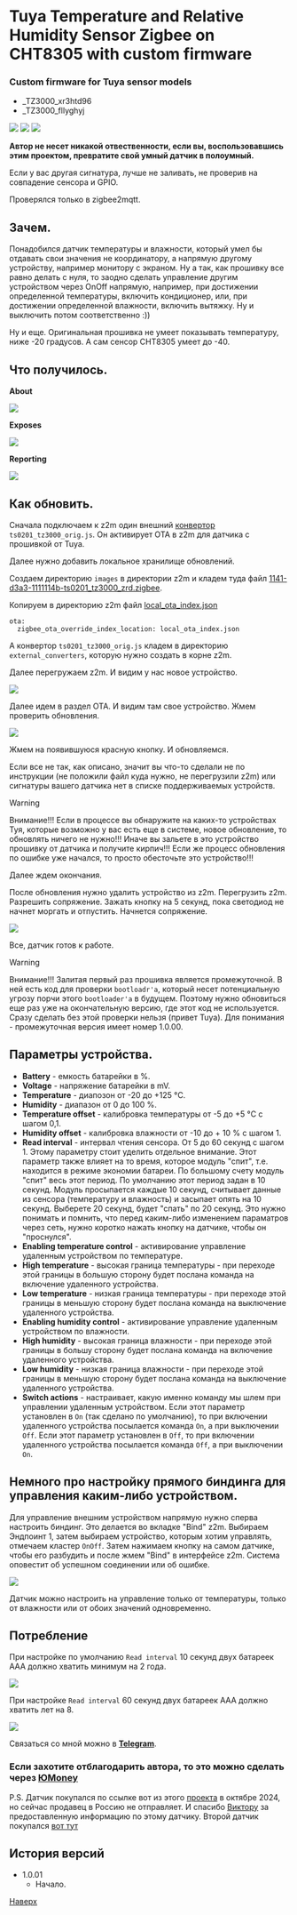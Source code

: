 # <a id="Top">Tuya Temperature and Relative Humidity Sensor Zigbee on CHT8305 with custom firmware</a>

### Custom firmware for Tuya sensor models

- _TZ3000_xr3htd96
- _TZ3000_fllyghyj

<img src="https://raw.githubusercontent.com/slacky1965/ts0201_tz3000_zed/refs/heads/main/doc/images/ts0201.jpg"/>

<img src="https://raw.githubusercontent.com/slacky1965/ts0201_tz3000_zed/refs/heads/main/doc/images/ts0201_pcb.jpg"/>

<img src="https://raw.githubusercontent.com/slacky1965/ts0201_tz3000_zed/refs/heads/main/doc/images/ts0201_pcb2.jpg"/>

**Автор не несет никакой отвественности, если вы, воспользовавшись этим проектом, превратите свой умный датчик в полоумный.**

Если у вас другая сигнатура, лучше не заливать, не проверив на совпадение сенсора и GPIO.

Проверялся только в zigbee2mqtt.

## Зачем. 

Понадобился датчик температуры и влажности, который умел бы отдавать свои значения не координатору, а напрямую другому устройству, например монитору с экраном. Ну а так, как прошивку все равно делать с нуля, то заодно сделать управление другим устройством через OnOff напрямую, например, при достижении определенной температуры, включить кондиционер, или, при достижении определенной влажности, включить вытяжку. Ну и выключить потом соответственно :))

Ну и еще. Оригинальная прошивка не умеет показывать температуру, ниже -20 градусов. А сам сенсор CHT8305 умеет до -40.

## Что получилось. 

**About**

<img src="https://raw.githubusercontent.com/slacky1965/ts0201_tz3000_zed/refs/heads/main/doc/images/about.jpg"/>

**Exposes**

<img src="https://raw.githubusercontent.com/slacky1965/ts0201_tz3000_zed/refs/heads/main/doc/images/exposes.jpg"/>

**Reporting**

<img src="https://raw.githubusercontent.com/slacky1965/ts0201_tz3000_zed/refs/heads/main/doc/images/reporting.jpg"/>

## Как обновить.

Сначала подключаем к z2m один внешний [конвертор](https://github.com/slacky1965/ts0201_tz3000_zed/tree/main/zigbee2mqtt) `ts0201_tz3000_orig.js`. Он активирует OTA в z2m для датчика с прошивкой от Tuya.

Далее нужно добавить локальное хранилище обновлений. 

Создаем директорию `images` в директории z2m и кладем туда файл [1141-d3a3-1111114b-ts0201_tz3000_zrd.zigbee](https://github.com/slacky1965/ts0201_tz3000_zed/raw/refs/heads/main/bin/1141-d3a3-1111114b-ts0201_tz3000_zrd.zigbee).

Копируем в директорию z2m файл [local_ota_index.json](https://github.com/slacky1965/ts0201_tz3000_zed/blob/main/zigbee2mqtt/local_ota_index.json)

```
ota:
  zigbee_ota_override_index_location: local_ota_index.json
```

А конвертор `ts0201_tz3000_orig.js` кладем в директорию `external_converters`, которую нужно создать в корне z2m.

Далее перегружаем z2m. И видим у нас новое устройство.

<img src="https://raw.githubusercontent.com/slacky1965/ts0201_tz3000_zed/refs/heads/main/doc/images/tuya_ready.jpg"/>

Далее идем в раздел OTA. И видим там свое устройство. Жмем проверить обновления.

<img src="https://raw.githubusercontent.com/slacky1965/ts0201_tz3000_zed/refs/heads/main/doc/images/update.jpg"/>
	
Жмем на появившуюся красную кнопку. И обновляемся.

Если все не так, как описано, значит вы что-то сделали не по инструкции (не положили файл куда нужно, не перегрузили z2m) или сигнатуры вашего датчика нет в списке поддерживаемых устройств.

> [!WARNING]
> Внимание!!! Если в процессе вы обнаружите на каких-то устройствах Туя, которые возможно у вас есть еще в системе, новое обновление, то обновлять ничего не нужно!!! Иначе вы зальете в это устройство прошивку от датчика и получите кирпич!!! Если же процесс обновления по ошибке уже начался, то просто обесточьте это устройство!!!

Далее ждем окончания.

После обновления нужно удалить устройство из z2m. Перегрузить z2m. Разрешить сопряжение. Зажать кнопку на 5 секунд, пока светодиод не начнет моргать и отпустить. Начнется сопряжение.

<img src="https://raw.githubusercontent.com/slacky1965/ts0201_tz3000_zed/refs/heads/main/doc/images/joined.jpg"/>

Все, датчик готов к работе.

> [!WARNING]
> Внимание!!! Залитая первый раз прошивка является промежуточной. В ней есть код для проверки `bootloadr'а`, который несет потенциальную угрозу порчи этого `bootloader'a` в будущем. Поэтому нужно обновиться еще раз уже на окончательную версию, где этот код не используется. Сразу сделать без этой проверки нельзя (привет Tuya). Для понимания - промежуточная версия имеет номер 1.0.00.

## Параметры устройства.

- **Battery** - емкость батарейки в %.
- **Voltage** - напряжение батарейки в mV.
- **Temperature** - диапозон от -20 до +125 °C.
- **Humidity** - диапазон от 0 до 100 %.
- **Temperature offset** - калибровка температуры от -5 до +5 °C с шагом 0,1.
- **Humidity offset** - калибровка влажности от -10 до + 10 % с шагом 1.
- **Read interval** - интервал чтения сенсора. От 5 до 60 секунд с шагом 1. Этому параметру стоит уделить отдельное внимание. Этот параметр также влияет на то время, которое модуль "спит", т.е. находится в режиме экономии батареи. По большому счету модуль "спит" весь этот период. По умолчанию этот период задан в 10 секунд. Модуль просыпается каждые 10 секунд, считывает данные из сенсора (температуру и влажность) и засыпает опять на 10 секунд. Выберете 20 секунд, будет "спать" по 20 секунд. Это нужно понимать и помнить, что перед каким-либо изменением параматров через сеть, нужно коротко нажать кнопку на датчике, чтобы он "проснулся".
- **Enabling temperature control** - активирование управление удаленным устройством по температуре.
- **High temperature** - высокая граница температуры - при переходе этой границы в большую сторону будет послана команда на включение удаленного устройства.
- **Low temperature** - низкая граница температуры - при переходе этой границы в меньшую сторону будет послана команда на выключение удаленного устройства.
- **Enabling humidity control** - активирование управление удаленным устройством по влажности.
- **High humidity** - высокая граница влажности - при переходе этой границы в большу сторону будет послана команда на включение удаленного устройства.
- **Low humidity** - низкая граница влажности - при переходе этой границы в меньшую сторону будет послана команда на выключение удаленного устройства.
- **Switch actions** - настраивает, какую именно команду мы шлем при управлении удаленным устройством. Если этот параметр установлен в `On` (так сделано по умолчанию), то при включении удаленного устройства посылается команда `On`, а при выключении `Off`. Если этот параметр установлен в `Off`, то при включении удаленного устройства посылается команда `Off`, а при выключении `On`.

## Немного про настройку прямого биндинга для управления каким-либо устройством.

Для управление внешним устройством напрямую нужно сперва настроить биндинг. Это делается во вкладке "Bind" z2m. Выбираем Эндпоинт 1, затем выбираем устройство, которым хотим управлять, отмечаем кластер `OnOff`. Затем нажимаем кнопку на самом датчике, чтобы его разбудить и после жмем "Bind" в интерфейсе z2m. Система оповестит об успешном соединении или об ошибке.

<img src="https://raw.githubusercontent.com/slacky1965/ts0201_tz3000_zed/refs/heads/main/doc/images/binding.jpg"/>

Датчик можно настроить на управление только от температуры, только от влажности или от обоих значений одновременно.

## Потребление

При настройке по умолчанию `Read interval` 10 секунд двух батареек ААА должно хватить минимум на 2 года.

<img src="https://raw.githubusercontent.com/slacky1965/ts0201_tz3000_zed/refs/heads/main/doc/images/read_period_10sec.jpg"/>

При настройке `Read interval` 60 секунд двух батареек ААА должно хватить лет на 8.

<img src="https://raw.githubusercontent.com/slacky1965/ts0201_tz3000_zed/refs/heads/main/doc/images/read_period_60sec.jpg"/>

Связаться со мной можно в **[Telegram](https://t.me/slacky1965)**.

### Если захотите отблагодарить автора, то это можно сделать через [ЮMoney](https://yoomoney.ru/to/4100118300223495)

P.S. Датчик покупался по ссылке вот из этого [проекта](https://pvvx.github.io/TS0201_TZ3000/) в октябре 2024, но сейчас продавец в Россию не отправляет. И спасибо [Виктору](https://pvvx.github.io/) за предоставленную информацию по этому датчику. Второй датчик покупался [вот тут](https://aliexpress.ru/item/1005007755890938.html?sku_id=12000042104302703)

## История версий
- 1.0.01
	- Начало.

[Наверх](#Top)


